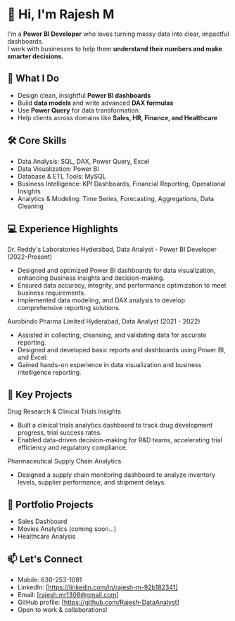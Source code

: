 # 👋 Hi, I'm Rajesh M

I'm a **Power BI Developer** who loves turning messy data into clear, impactful dashboards.  
I work with businesses to help them **understand their numbers and make smarter decisions.**

## 💼 What I Do
- Design clean, insightful **Power BI dashboards**
- Build **data models** and write advanced **DAX formulas**
- Use **Power Query** for data transformation
- Help clients across domains like **Sales, HR, Finance, and Healthcare**

## 🛠 Core Skills
- Data Analysis: SQL, DAX, Power Query, Excel
- Data Visualization: Power BI
- Database & ETL Tools: MySQL
- Business Intelligence: KPI Dashboards, Financial Reporting, Operational Insights
- Analytics & Modeling: Time Series, Forecasting, Aggregations, Data Cleaning

 ## 💻 Experience Highlights
 Dr. Reddy's Laboratories Hyderabad, 
 Data Analyst - Power BI Developer (2022-Present)
- Designed and optimized Power BI dashboards for data visualization, enhancing business insights and 
  decision-making.
- Ensured data accuracy, integrity, and performance optimization to meet business requirements.
- Implemented data modeling, and DAX analysis to develop comprehensive reporting solutions.

 Aurobindo Pharma Limited Hyderabad, 
 Data Analyst (2021 - 2022)
- Assisted in collecting, cleansing, and validating data for accurate reporting.
- Designed and developed basic reports and dashboards using Power BI, and Excel.
- Gained hands-on experience in data visualization and business intelligence reporting.

 ## 🚀 Key Projects
 Drug Research & Clinical Trials Insights
- Built a clinical trials analytics dashboard to track drug development progress, trial success rates.
- Enabled data-driven decision-making for R&D teams, accelerating trial efficiency and regulatory compliance.
 
 Pharmaceutical Supply Chain Analytics
- Designed a supply chain monitoring dashboard to analyze inventory levels, supplier performance, and 
shipment delays.
 
## 🚀 Portfolio Projects 
- Sales Dashboard
- Movies Analytics (coming soon...)
- Healthcare Analysis

## 📫 Let's Connect
- Mobile: 630-253-1081
- LinkedIn: [https://linkedin.com/in/rajesh-m-92b182341]
- Email: [rajesh.mr1308@gmail.com]
- GitHub profile: [https://github.com/Rajesh-DataAnalyst]
- Open to work & collaborations!



<!---
Rajesh-DataAnalyst/Rajesh-DataAnalyst is a ✨ special ✨ repository because its `README.md` (this file) appears on your GitHub profile.
You can click the Preview link to take a look at your changes.
--->
